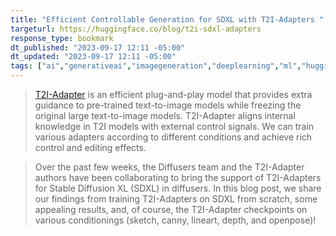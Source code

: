 ```yaml
---
title: "Efficient Controllable Generation for SDXL with T2I-Adapters "
targeturl: https://huggingface.co/blog/t2i-sdxl-adapters 
response_type: bookmark
dt_published: "2023-09-17 12:11 -05:00"
dt_updated: "2023-09-17 12:11 -05:00"
tags: ["ai","generativeai","imagegeneration","deeplearning","ml","huggingface"]
---
```



> [T2I-Adapter](https://huggingface.co/papers/2302.08453) is an efficient plug-and-play model that provides extra guidance to pre-trained text-to-image models while freezing the original large text-to-image models. T2I-Adapter aligns internal knowledge in T2I models with external control signals. We can train various adapters according to different conditions and achieve rich control and editing effects.

> Over the past few weeks, the Diffusers team and the T2I-Adapter authors have been collaborating to bring the support of T2I-Adapters for Stable Diffusion XL (SDXL) in diffusers. In this blog post, we share our findings from training T2I-Adapters on SDXL from scratch, some appealing results, and, of course, the T2I-Adapter checkpoints on various conditionings (sketch, canny, lineart, depth, and openpose)!